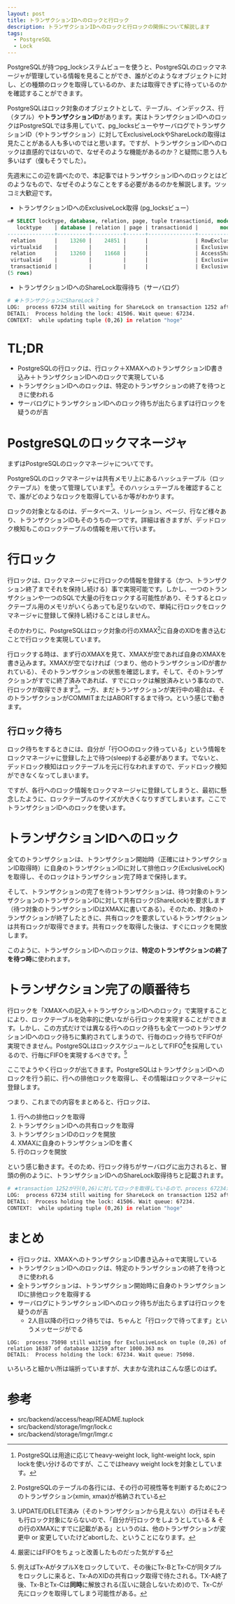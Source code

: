 ```yaml
---
layout: post
title: トランザクションIDへのロックと行ロック
description: トランザクションIDへのロックと行ロックの関係について解説します
tags:
  - PostgreSQL
  - Lock
---
```


PostgreSQLが持つpg\_lockシステムビューを使うと、PostgreSQLのロックマネージャが管理している情報を見ることができ、誰がどのようなオブジェクトに対し、どの種類のロックを取得しているのか、または取得できずに待っているのかを確認することができます。

PostgreSQLはロック対象のオブジェクトとして、テーブル、インデックス、行（タプル）や**トランザクションID**があります。実はトランザクションIDへのロックはPostgreSQLでは多用していて、pg\_locksビューやサーバログでトランザクションID（やトランザクション）に対してExclusiveLockやShareLockの取得は見たことがある人も多いのではと思います。ですが、トランザクションIDへのロックは直感的ではないので、なぜそのような機能があるのか？と疑問に思う人も多いはず（僕もそうでした）。

先週末にこの辺を調べたので、本記事ではトランザクションIDへのロックとはどのようなもので、なぜそのようなことをする必要があるのかを解説します。ツッコミ大歓迎です。

* トランザクションIDへのExclusiveLock取得 (pg\_locksビュー）

```sql
=# SELECT locktype, database, relation, page, tuple transactionid, mode, granted FROM pg_locks;
   locktype    | database | relation | page | transactionid |       mode       | granted
---------------+----------+----------+------+---------------+------------------+---------
 relation      |    13260 |    24851 |      |               | RowExclusiveLock | t
 virtualxid    |          |          |      |               | ExclusiveLock    | t
 relation      |    13260 |    11668 |      |               | AccessShareLock  | t
 virtualxid    |          |          |      |               | ExclusiveLock    | t
 transactionid |          |          |      |               | ExclusiveLock    | t        --★トランザクションIDにExclusiveLock？
(5 rows)
```

* トランザクションIDへのShareLock取得待ち（サーバログ）

```bash
# ★トランザクションにShareLock？
LOG:  process 67234 still waiting for ShareLock on transaction 1252 after 1000.548 ms
DETAIL:  Process holding the lock: 41506. Wait queue: 67234.
CONTEXT:  while updating tuple (0,26) in relation "hoge"
```

# TL;DR
  * PostgreSQLの行ロックは、行ロック＋XMAXへのトランザクションID書き込み＋トランザクションIDへのロックで実現している
  * トランザクションIDへのロックは、特定のトランザクションの終了を待つときに使われる
  * サーバログにトランザクションIDへのロック待ちが出たらまずは行ロックを疑うのが吉


# PostgreSQLのロックマネージャ
まずはPostgreSQLのロックマネージャについてです。

PostgreSQLのロックマネージャは共有メモリ上にあるハッシュテーブル（ロックテーブル）を使って管理しています[^lmgr]。そのハッシュテーブルを確認することで、誰がどのようなロックを取得しているか等がわかります。

ロックの対象となるのは、データベース、リレーション、ページ、行など様々あり、トランザクションIDもそのうちの一つです。詳細は省きますが、デッドロック検知もこのロックテーブルの情報を用いて行います。

[^lmgr]:PostgreSQLは用途に応じてheavy-weight lock, light-weight lock, spin lockを使い分けるのですが、ここではheavy weight lockを対象としています。

# 行ロック
行ロックは、ロックマネージャに行ロックの情報を登録する（かつ、トランザクション終了までそれを保持し続ける）事で実現可能です。しかし、一つのトランザクションや一つのSQLで大量の行をロックする可能性があり、そうするとロックテーブル用のメモリがいくらあっても足りないので、単純に行ロックをロックマネージャに登録して保持し続けることはしません。

そのかわりに、PostgreSQLはロック対象の行のXMAX[^xmax]に自身のXIDを書き込むことで行ロックを実現しています。

行ロックする時は、まず行のXMAXを見て、XMAXが空であれば自身のXMAXを書き込みます。XMAXが空でなければ（つまり、他のトランザクションIDが書かれている）、そのトランザクションの状態を確認します。そして、そのトランザクションがすでに終了済みであれば、すでにロックは解放済みという事なので、行ロックが取得できます[^visible]。一方、まだトランザクションが実行中の場合は、そのトランザクションがCOMMITまたはABORTするまで待つ。という感じで動きます。

[^xmax]:PostgreSQLのテーブルの各行には、その行の可視性等を判断するために2つのトランザクション(xmin, xmax)が格納されている
[^visible]:UPDATE/DELETE済み（そのトランザクションから見えない）の行はそもそも行ロック対象にならないので、「自分が行ロックをしようとしている & その行のXMAXにすでに記載がある」というのは、他のトランザクションが変更中 or 変更していたけどabortした、ということになります。

## 行ロック待ち
ロック待ちをするときには、自分が「行○○のロック待っている」という情報をロックマネージャに登録した上で待つ(sleep)する必要があります。でないと、デッドロック検知はロックテーブルを元に行なわれますので、デッドロック検知ができなくなってしまいます。

ですが、各行へのロック情報をロックマネージャに登録してしまうと、最初に懸念したように、ロックテーブルのサイズが大きくなりすぎてしまいます。ここでトランザクションIDへのロックを使います。

# トランザクションIDへのロック
全てのトランザクションは、トランザクション開始時（正確にはトランザクションID取得時）に自身のトランザクションIDに対して排他ロック(ExclusiveLocK)を取得し、そのロックはトランザクション完了時まで保持します。

そして、トランザクションの完了を待つトランザクションは、待つ対象のトランザクションのトランザクションIDに対して共有ロック(ShareLock)を要求します（待つ対象のトランザクションIDはXMAXに書いてある）。そのため、対象のトランザクションが終了したときに、共有ロックを要求しているトランザクションは共有ロックが取得できます。共有ロックを取得した後は、すぐにロックを開放します。

このように、トランザクションIDへのロックは、**特定のトランザクションの終了を待つ時**に使われます。

# トランザクション完了の順番待ち
行ロックを「XMAXへの記入＋トランザクションIDへのロック」で実現することにより、ロックテーブルを効率的に使いながら行ロックを実現することができます。しかし、この方式だけでは異なる行へのロック待ちも全て一つのトランザクションIDへのロック待ちに集約されてしまうので、行毎のロック待ちでFIFOが実現できません。PostgreSQLはロックスケジュールとしてFIFO[^fifo]を採用しているので、行毎にFIFOを実現するべきです。[^rowlock]

ここでようやく行ロックが出てきます。PostgreSQLはトランザクションIDへのロックを行う前に、行への排他ロックを取得し、その情報はロックマネージャに登録します。

つまり、これまでの内容をまとめると、行ロックは、

1. 行への排他ロックを取得
2. トランザクションIDへの共有ロックを取得
3. トランザクションIDのロックを開放
4. XMAXに自身のトランザクションIDを書く
5. 行のロックを開放

という感じ動きます。そのため、行ロック待ちがサーバログに出力されると、冒頭の例のように、トランザクションIDへのShareLock取得待ちと記載されます。

[^fifo]: 厳密にはFIFOをちょっと改善したものだった気がする
[^rowlock]: 例えばTx-AがタプルXをロックしていて、その後にTx-BとTx-Cが同タプルをロックしに来ると、Tx-AのXIDの共有ロック取得で待たされる。TX-A終了後、Tx-BとTx-Cは**同時**に解放される(互いに競合しないため)ので、Tx-Cが先にロックを取得してしまう可能性がある。

```bash
# ★transaction 1252が行(0,26)に対してロックを取得しているので、process 67234がtransaction 1252の完了を待っている、というログ
LOG:  process 67234 still waiting for ShareLock on transaction 1252 after 1000.548 ms
DETAIL:  Process holding the lock: 41506. Wait queue: 67234.
CONTEXT:  while updating tuple (0,26) in relation "hoge"
```

# まとめ
* 行ロックは、XMAXへのトランザクションID書き込み＋αで実現している
* トランザクションIDへのロックは、特定のトランザクションの終了を待つときに使われる
* 全トランザクションは、トランザクション開始時に自身のトランザクションIDに排他ロックを取得する
* サーバログにトランザクションIDへのロック待ちが出たらまずは行ロックを疑うのが吉
  * 2人目以降の行ロック待ちでは、ちゃんと「行ロックで待ってます」というメッセージがでる
```
LOG:  process 75098 still waiting for ExclusiveLock on tuple (0,26) of relation 16387 of database 13259 after 1000.363 ms
DETAIL:  Process holding the lock: 67234. Wait queue: 75098.
```

いろいろと細かい所は端折っていますが、大まかな流れはこんな感じのはず。

# 参考
* src/backend/access/heap/README.tuplock
* src/backend/storage/lmgr/lock.c
* src/backend/storage/lmgr/lmgr.c
